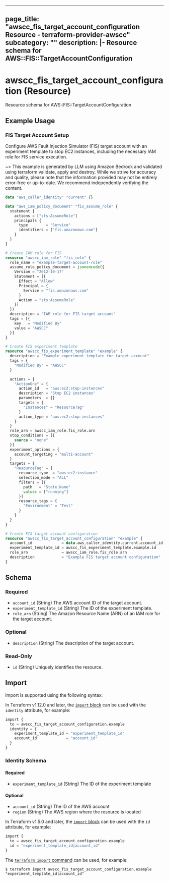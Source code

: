 
---
page_title: "awscc_fis_target_account_configuration Resource - terraform-provider-awscc"
subcategory: ""
description: |-
  Resource schema for AWS::FIS::TargetAccountConfiguration
---

# awscc_fis_target_account_configuration (Resource)

Resource schema for AWS::FIS::TargetAccountConfiguration

## Example Usage

### FIS Target Account Setup

Configure AWS Fault Injection Simulator (FIS) target account with an experiment template to stop EC2 instances, including the necessary IAM role for FIS service execution.

~> This example is generated by LLM using Amazon Bedrock and validated using terraform validate, apply and destroy. While we strive for accuracy and quality, please note that the information provided may not be entirely error-free or up-to-date. We recommend independently verifying the content.

```terraform
data "aws_caller_identity" "current" {}

data "aws_iam_policy_document" "fis_assume_role" {
  statement {
    actions = ["sts:AssumeRole"]
    principals {
      type        = "Service"
      identifiers = ["fis.amazonaws.com"]
    }
  }
}

# Create IAM role for FIS
resource "awscc_iam_role" "fis_role" {
  role_name = "example-target-account-role"
  assume_role_policy_document = jsonencode({
    Version = "2012-10-17"
    Statement = [{
      Effect = "Allow"
      Principal = {
        Service = "fis.amazonaws.com"
      }
      Action = "sts:AssumeRole"
    }]
  })
  description = "IAM role for FIS target account"
  tags = [{
    key   = "Modified By"
    value = "AWSCC"
  }]
}

# Create FIS experiment template
resource "awscc_fis_experiment_template" "example" {
  description = "Example experiment template for target account"
  tags = {
    "Modified By" = "AWSCC"
  }

  actions = {
    "ActionOne" = {
      action_id   = "aws:ec2:stop-instances"
      description = "Stop EC2 instances"
      parameters  = {}
      targets = {
        "Instances" = "ResourceTag"
      }
      action_type = "aws:ec2:stop-instances"
    }
  }
  role_arn = awscc_iam_role.fis_role.arn
  stop_conditions = [{
    source = "none"
  }]
  experiment_options = {
    account_targeting = "multi-account"
  }
  targets = {
    "ResourceTag" = {
      resource_type  = "aws:ec2:instance"
      selection_mode = "ALL"
      filters = [{
        path   = "State.Name"
        values = ["running"]
      }]
      resource_tags = {
        "Environment" = "Test"
      }
    }
  }
}

# Create FIS target account configuration
resource "awscc_fis_target_account_configuration" "example" {
  account_id             = data.aws_caller_identity.current.account_id
  experiment_template_id = awscc_fis_experiment_template.example.id
  role_arn               = awscc_iam_role.fis_role.arn
  description            = "Example FIS target account configuration"
}
```

<!-- schema generated by tfplugindocs -->
## Schema

### Required

- `account_id` (String) The AWS account ID of the target account.
- `experiment_template_id` (String) The ID of the experiment template.
- `role_arn` (String) The Amazon Resource Name (ARN) of an IAM role for the target account.

### Optional

- `description` (String) The description of the target account.

### Read-Only

- `id` (String) Uniquely identifies the resource.

## Import

Import is supported using the following syntax:

In Terraform v1.12.0 and later, the [`import` block](https://developer.hashicorp.com/terraform/language/import) can be used with the `identity` attribute, for example:

```terraform
import {
  to = awscc_fis_target_account_configuration.example
  identity = {
    experiment_template_id = "experiment_template_id"
    account_id             = "account_id"
  }
}
```

<!-- schema generated by tfplugindocs -->
### Identity Schema

#### Required

- `experiment_template_id` (String) The ID of the experiment template

#### Optional

- `account_id` (String) The ID of the AWS account
- `region` (String) The AWS region where the resource is located

In Terraform v1.5.0 and later, the [`import` block](https://developer.hashicorp.com/terraform/language/import) can be used with the `id` attribute, for example:

```terraform
import {
  to = awscc_fis_target_account_configuration.example
  id = "experiment_template_id|account_id"
}
```

The [`terraform import` command](https://developer.hashicorp.com/terraform/cli/commands/import) can be used, for example:

```shell
$ terraform import awscc_fis_target_account_configuration.example "experiment_template_id|account_id"
```
